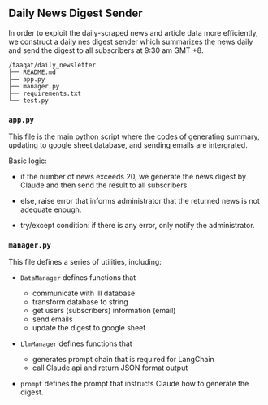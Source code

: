 ## Daily News Digest Sender

In order to exploit the daily-scraped news and article data more efficiently, we construct a daily nes digest sender which summarizes the news daily and send the digest to all subscribers at 9:30 am GMT +8.

```
/taaqat/daily_newsletter
├── README.md
├── app.py
├── manager.py
├── requirements.txt
└── test.py
```

### `app.py`
This file is the main python script where the codes of generating summary, updating to google sheet database, and sending emails are intergrated.

Basic logic:

- if the number of news exceeds 20, we generate the news digest by Claude and then send the result to all subscribers.

- else, raise error that informs administrator that the returned news is not adequate enough.

- try/except condition: if there is any error, only notify the administrator.

### `manager.py`
This file defines a series of utilities, including:

- `DataManager` defines functions that

    - communicate with III database
    - transform database to string
    - get users (subscribers) information (email)
    - send emails 
    - update the digest to google sheet

- `LlmManager` defines functions that

    - generates prompt chain that is required for LangChain
    - call Claude api and return JSON format output

- `prompt` defines the prompt that instructs Claude how to generate the digest.